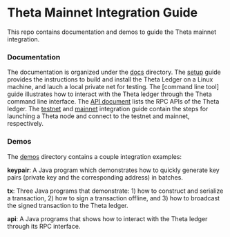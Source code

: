 # Theta Mainnet Integration Guide

This repo contains documentation and demos to guide the Theta mainnet integration.

### Documentation

The documentation is organized under the [docs](docs/) directory. The [setup](docs/setup.md) guide provides the instructions to build and install the Theta Ledger on a Linux machine, and lauch a local private net for testing. The [command line tool] guide illustrates how to interact with the Theta ledger through the Theta command line interface. The [API document](docs/api.md) lists the RPC APIs of the Theta ledger. The [testnet](docs/testnet.md) and [mainnet](docs/mainnet.md) integration guide contain the steps for launching a Theta node and connect to the testnet and mainnet, respectively.

### Demos

The [demos](demos/) directory contains a couple integration examples:

**keypair**: A Java program which demonstrates how to quickly generate key pairs (private key and the corresponding address) in batches.

**tx**: Three Java programs that demonstrate: 1) how to construct and serialize a transaction, 2) how to sign a transaction offline, and 3) how to broadcast the signed transaction to the Theta ledger.

**api**: A Java programs that shows how to interact with the Theta ledger through its RPC interface.
